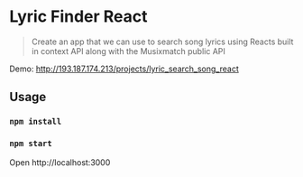 # Lyric Finder React

> Create an app that we can use to search song lyrics using Reacts built in context API along with the Musixmatch public API

Demo: http://193.187.174.213/projects/lyric_search_song_react

## Usage

### `npm install`
### `npm start`

Open http://localhost:3000
